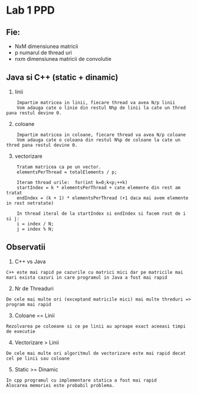 # Lab 1 PPD

## Fie: 
* NxM dimensiunea matricii
* p numarul de thread uri
* nxm dimensiunea matricii de convolutie

## Java si C++ (static + dinamic)
1. linii
```
    Impartim matricea in linii, fiecare thread va avea N/p linii
    Vom adauga cate o linie din restul N%p de linii la cate un thred pana restul devine 0.
```
2. coloane
```
    Impartim matricea in coloane, fiecare thread va avea N/p coloane
    Vom adauga cate o coloana din restul N%p de coloane la cate un thred pana restul devine 0.
```
3. vectorizare
```
    Tratam matricea ca pe un vector.
    elementsPerThread = totalElements / p;

    Iteram thread urile:  for(int k=0;k<p;++k)
    startIndex = k * elementsPerThread + cate elemente din rest am tratat
    endIndex = (k + 1) * elementsPerThread (+1 daca mai avem elemente in rest netratate)

    In thread iteral de la startIndex si endIndex si facem rost de i si j:
    i = index / N;
    j = index % N;
```
   

## Observatii 
1. C++ vs Java
```
C++ este mai rapid pe cazurile cu matrici mici dar pe matricile mai mari exista cazuri in care programul in Java a fost mai rapid
```
2. Nr de Threaduri
```
De cele mai multe ori (exceptand matricile mici) mai multe threduri => program mai rapid
```
3. Coloane == Linii
```
Rezolvarea pe coloeane si ce pe linii au aproape exact aceeasi timpi de executie
```
4. Vectorizare > Linii
```
De cele mai multe ori algoritmul de vectorizare este mai rapid decat cel pe linii sau coloane
```
5. Static >= Dinamic
```
In cpp programul cu implementare statica a fost mai rapid
Alocarea memoriei este probabil problema.
```
